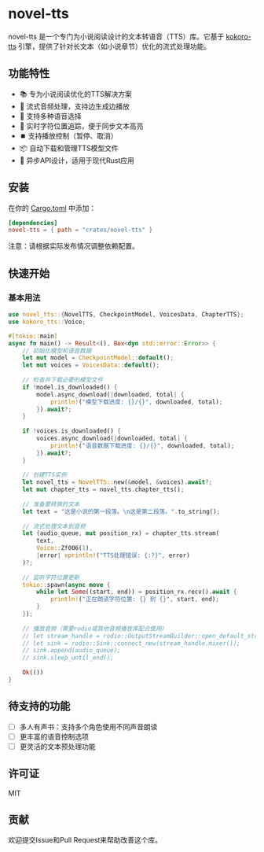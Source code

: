 # novel-tts

novel-tts 是一个专门为小说阅读设计的文本转语音（TTS）库。它基于 [kokoro-tts](https://github.com/mzdk100/kokoro) 引擎，提供了针对长文本（如小说章节）优化的流式处理功能。

## 功能特性

- 📚 专为小说阅读优化的TTS解决方案
- 🌊 流式音频处理，支持边生成边播放
- 🎵 支持多种语音选择
- 🔁 实时字符位置追踪，便于同步文本高亮
- ⏹️ 支持播放控制（暂停、取消）
- 📦 自动下载和管理TTS模型文件
- 🧵 异步API设计，适用于现代Rust应用

## 安装

在你的 [Cargo.toml](file:///Users/yexiyue/rust-project/TRNovel/crates/novel-tts/Cargo.toml) 中添加：

```toml
[dependencies]
novel-tts = { path = "crates/novel-tts" }
```

注意：请根据实际发布情况调整依赖配置。

## 快速开始

### 基本用法

```rust
use novel_tts::{NovelTTS, CheckpointModel, VoicesData, ChapterTTS};
use kokoro_tts::Voice;

#[tokio::main]
async fn main() -> Result<(), Box<dyn std::error::Error>> {
    // 初始化模型和语音数据
    let mut model = CheckpointModel::default();
    let mut voices = VoicesData::default();
    
    // 检查并下载必要的模型文件
    if !model.is_downloaded() {
        model.async_download(|downloaded, total| {
            println!("模型下载进度: {}/{}", downloaded, total);
        }).await?;
    }
    
    if !voices.is_downloaded() {
        voices.async_download(|downloaded, total| {
            println!("语音数据下载进度: {}/{}", downloaded, total);
        }).await?;
    }
    
    // 创建TTS实例
    let novel_tts = NovelTTS::new(&model, &voices).await?;
    let mut chapter_tts = novel_tts.chapter_tts();
    
    // 准备要转换的文本
    let text = "这是小说的第一段落。\n这是第二段落。".to_string();
    
    // 流式处理文本到音频
    let (audio_queue, mut position_rx) = chapter_tts.stream(
        text, 
        Voice::Zf006(1), 
        |error| eprintln!("TTS处理错误: {:?}", error)
    )?;
    
    // 监听字符位置更新
    tokio::spawn(async move {
        while let Some((start, end)) = position_rx.recv().await {
            println!("正在朗读字符位置: {} 到 {}", start, end);
        }
    });
    
    // 播放音频（需要rodio或其他音频播放库配合使用）
    // let stream_handle = rodio::OutputStreamBuilder::open_default_stream()?;
    // let sink = rodio::Sink::connect_new(stream_handle.mixer());
    // sink.append(audio_queue);
    // sink.sleep_until_end();
    
    Ok(())
}
```

## 待支持的功能

- [ ] 多人有声书：支持多个角色使用不同声音朗读
- [ ] 更丰富的语音控制选项
- [ ] 更灵活的文本预处理功能

## 许可证

MIT

## 贡献

欢迎提交Issue和Pull Request来帮助改善这个库。
